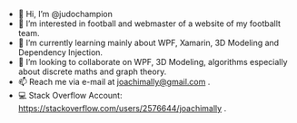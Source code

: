 - 👋 Hi, I’m @judochampion
- 👀 I’m interested in football and webmaster of a website of my footballt team. 
- 🌱 I’m currently learning mainly about WPF, Xamarin, 3D Modeling and Dependency Injection.
- 💞️ I’m looking to collaborate on WPF, 3D Modeling, algorithms especially about discrete maths and graph theory.
- 📫 Reach me via e-mail at joachimally@gmail.com .
- 💻 Stack Overflow Account: https://stackoverflow.com/users/2576644/joachimally .

<!---
judochampion/judochampion is a ✨ special ✨ repository because its `README.md` (this file) appears on your GitHub profile.
You can click the Preview link to take a look at your changes.
--->
